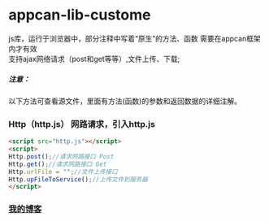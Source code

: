 # appcan-lib-custome
js库，运行于浏览器中，部分注释中写着“原生”的方法、函数
需要在appcan框架内才有效<br>
支持ajax网络请求（post和get等等）,文件上传、下载;

##### 注意：
以下方法可查看源文件，里面有方法(函数)的参数和返回数据的详细注解。

### Http（http.js） 网路请求，引入http.js
```html
<script src="http.js"></script>
<script>
Http.post();//请求网路接口 Post
Http.get();//请求网路接口 Get
Http.urlFile = "";//文件上传接口
Http.upFileToService();//上传文件到服务器
</script>
```

### [我的博客](http://blog.sina.com.cn/s/articlelist_6078695441_0_1.html)
